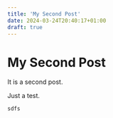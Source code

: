 ```yaml
---
title: 'My Second Post'
date: 2024-03-24T20:40:17+01:00
draft: true
---
```


# My Second Post

It is a second post. 

Just a test. 
```
sdfs
